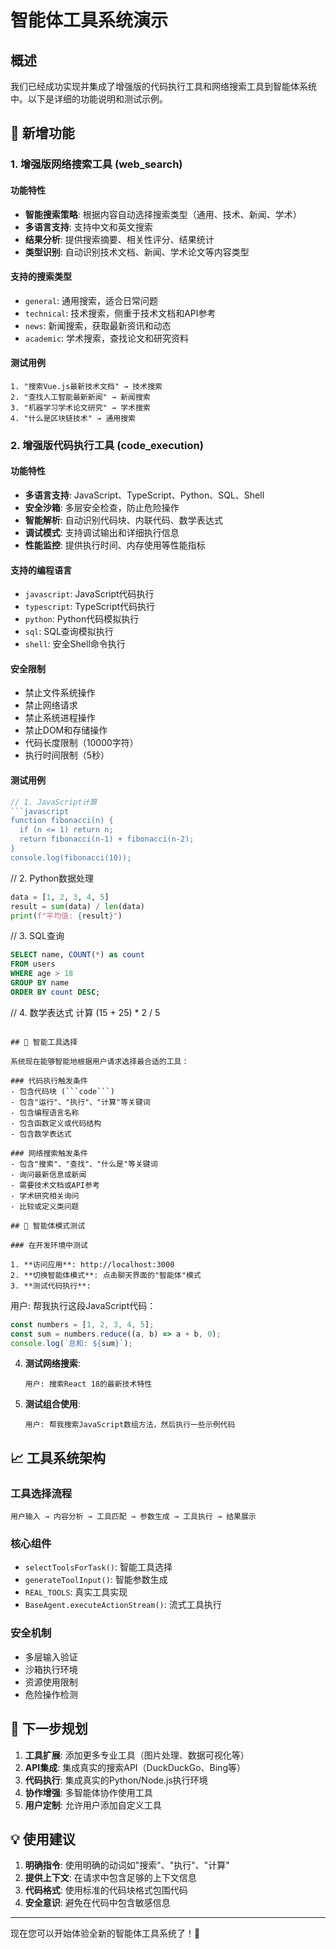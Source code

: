 # 智能体工具系统演示

## 概述

我们已经成功实现并集成了增强版的代码执行工具和网络搜索工具到智能体系统中。以下是详细的功能说明和测试示例。

## 🔧 新增功能

### 1. 增强版网络搜索工具 (web_search)

#### 功能特性
- **智能搜索策略**: 根据内容自动选择搜索类型（通用、技术、新闻、学术）
- **多语言支持**: 支持中文和英文搜索
- **结果分析**: 提供搜索摘要、相关性评分、结果统计
- **类型识别**: 自动识别技术文档、新闻、学术论文等内容类型

#### 支持的搜索类型
- `general`: 通用搜索，适合日常问题
- `technical`: 技术搜索，侧重于技术文档和API参考
- `news`: 新闻搜索，获取最新资讯和动态
- `academic`: 学术搜索，查找论文和研究资料

#### 测试用例
```
1. "搜索Vue.js最新技术文档" → 技术搜索
2. "查找人工智能最新新闻" → 新闻搜索  
3. "机器学习学术论文研究" → 学术搜索
4. "什么是区块链技术" → 通用搜索
```

### 2. 增强版代码执行工具 (code_execution)

#### 功能特性
- **多语言支持**: JavaScript、TypeScript、Python、SQL、Shell
- **安全沙箱**: 多层安全检查，防止危险操作
- **智能解析**: 自动识别代码块、内联代码、数学表达式
- **调试模式**: 支持调试输出和详细执行信息
- **性能监控**: 提供执行时间、内存使用等性能指标

#### 支持的编程语言
- `javascript`: JavaScript代码执行
- `typescript`: TypeScript代码执行  
- `python`: Python代码模拟执行
- `sql`: SQL查询模拟执行
- `shell`: 安全Shell命令执行

#### 安全限制
- 禁止文件系统操作
- 禁止网络请求
- 禁止系统进程操作
- 禁止DOM和存储操作
- 代码长度限制（10000字符）
- 执行时间限制（5秒）

#### 测试用例
```javascript
// 1. JavaScript计算
```javascript
function fibonacci(n) {
  if (n <= 1) return n;
  return fibonacci(n-1) + fibonacci(n-2);
}
console.log(fibonacci(10));
```

// 2. Python数据处理
```python
data = [1, 2, 3, 4, 5]
result = sum(data) / len(data)
print(f"平均值: {result}")
```

// 3. SQL查询
```sql
SELECT name, COUNT(*) as count 
FROM users 
WHERE age > 18 
GROUP BY name 
ORDER BY count DESC;
```

// 4. 数学表达式
计算 (15 + 25) * 2 / 5
```

## 🧠 智能工具选择

系统现在能够智能地根据用户请求选择最合适的工具：

### 代码执行触发条件
- 包含代码块 (```code```)
- 包含"运行"、"执行"、"计算"等关键词
- 包含编程语言名称
- 包含函数定义或代码结构
- 包含数学表达式

### 网络搜索触发条件  
- 包含"搜索"、"查找"、"什么是"等关键词
- 询问最新信息或新闻
- 需要技术文档或API参考
- 学术研究相关询问
- 比较或定义类问题

## 🎯 智能体模式测试

### 在开发环境中测试

1. **访问应用**: http://localhost:3000
2. **切换智能体模式**: 点击聊天界面的"智能体"模式
3. **测试代码执行**:
   ```
   用户: 帮我执行这段JavaScript代码：
   ```javascript
   const numbers = [1, 2, 3, 4, 5];
   const sum = numbers.reduce((a, b) => a + b, 0);
   console.log(`总和: ${sum}`);
   ```

4. **测试网络搜索**:
   ```
   用户: 搜索React 18的最新技术特性
   ```

5. **测试组合使用**:
   ```
   用户: 帮我搜索JavaScript数组方法，然后执行一些示例代码
   ```

## 📈 工具系统架构

### 工具选择流程
```
用户输入 → 内容分析 → 工具匹配 → 参数生成 → 工具执行 → 结果展示
```

### 核心组件
- `selectToolsForTask()`: 智能工具选择
- `generateToolInput()`: 智能参数生成  
- `REAL_TOOLS`: 真实工具实现
- `BaseAgent.executeActionStream()`: 流式工具执行

### 安全机制
- 多层输入验证
- 沙箱执行环境
- 资源使用限制
- 危险操作检测

## 🔮 下一步规划

1. **工具扩展**: 添加更多专业工具（图片处理、数据可视化等）
2. **API集成**: 集成真实的搜索API（DuckDuckGo、Bing等）
3. **代码执行**: 集成真实的Python/Node.js执行环境
4. **协作增强**: 多智能体协作使用工具
5. **用户定制**: 允许用户添加自定义工具

## 💡 使用建议

1. **明确指令**: 使用明确的动词如"搜索"、"执行"、"计算"
2. **提供上下文**: 在请求中包含足够的上下文信息
3. **代码格式**: 使用标准的代码块格式包围代码
4. **安全意识**: 避免在代码中包含敏感信息

---

现在您可以开始体验全新的智能体工具系统了！🚀

